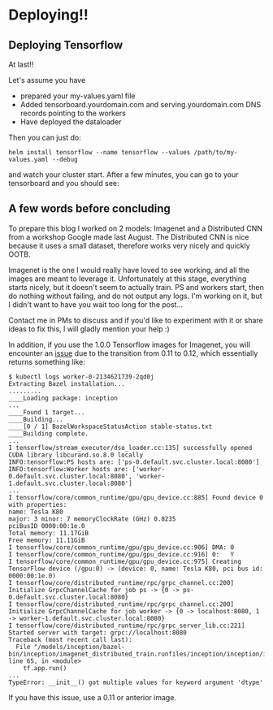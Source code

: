 # Deploying!!
## Deploying Tensorflow

At last!!

Let's assume you have 

* prepared your my-values.yaml file
* Added tensorboard.yourdomain.com and serving.yourdomain.com DNS records pointing to the workers
* Have deployed the dataloader

Then you can just do: 

```
helm install tensorflow --name tensorflow --values /path/to/my-values.yaml --debug
```

and watch your cluster start. After a few minutes, you can go to your tensorboard and you should see: 

## A few words before concluding

To prepare this blog I worked on 2 models: Imagenet and a Distributed CNN from a workshop Google made last August. The Distributed CNN is nice because it uses a small dataset, therefore works very nicely and quickly OOTB. 

Imagenet is the one I would really have loved to see working, and all the images are meant to leverage it. Unfortunately at this stage, everything starts nicely, but it doesn't seem to actually train. PS and workers start, then do nothing without failing, and do not output any logs. I'm working on it, but I didn't want to have you wait too long for the post... 

Contact me in PMs to discuss and if you'd like to experiment with it or share ideas to fix this, I will gladly mention your help :)

In addition, if you use the 1.0.0 Tensorflow images for Imagenet, you will encounter an [issue](https://github.com/tensorflow/tensorflow/issues/6202) due to the transition from 0.11 to 0.12, which essentially returns something like: 

```
$ kubectl logs worker-0-2134621739-2qd0j
Extracting Bazel installation...
.........
____Loading package: inception
...
____Found 1 target...
____Building...
____[0 / 1] BazelWorkspaceStatusAction stable-status.txt
____Building complete.
...
I tensorflow/stream_executor/dso_loader.cc:135] successfully opened CUDA library libcurand.so.8.0 locally
INFO:tensorflow:PS hosts are: ['ps-0.default.svc.cluster.local:8080']
INFO:tensorflow:Worker hosts are: ['worker-0.default.svc.cluster.local:8080', 'worker-1.default.svc.cluster.local:8080']
...
I tensorflow/core/common_runtime/gpu/gpu_device.cc:885] Found device 0 with properties: 
name: Tesla K80
major: 3 minor: 7 memoryClockRate (GHz) 0.8235
pciBusID 0000:00:1e.0
Total memory: 11.17GiB
Free memory: 11.11GiB
I tensorflow/core/common_runtime/gpu/gpu_device.cc:906] DMA: 0 
I tensorflow/core/common_runtime/gpu/gpu_device.cc:916] 0:   Y 
I tensorflow/core/common_runtime/gpu/gpu_device.cc:975] Creating TensorFlow device (/gpu:0) -> (device: 0, name: Tesla K80, pci bus id: 0000:00:1e.0)
I tensorflow/core/distributed_runtime/rpc/grpc_channel.cc:200] Initialize GrpcChannelCache for job ps -> {0 -> ps-0.default.svc.cluster.local:8080}
I tensorflow/core/distributed_runtime/rpc/grpc_channel.cc:200] Initialize GrpcChannelCache for job worker -> {0 -> localhost:8080, 1 -> worker-1.default.svc.cluster.local:8080}
I tensorflow/core/distributed_runtime/rpc/grpc_server_lib.cc:221] Started server with target: grpc://localhost:8080
Traceback (most recent call last):
  File "/models/inception/bazel-bin/inception/imagenet_distributed_train.runfiles/inception/inception/imagenet_distributed_train.py", line 65, in <module>
    tf.app.run()
...
TypeError: __init__() got multiple values for keyword argument 'dtype'
```

If you have this issue, use a 0.11 or anterior image. 



